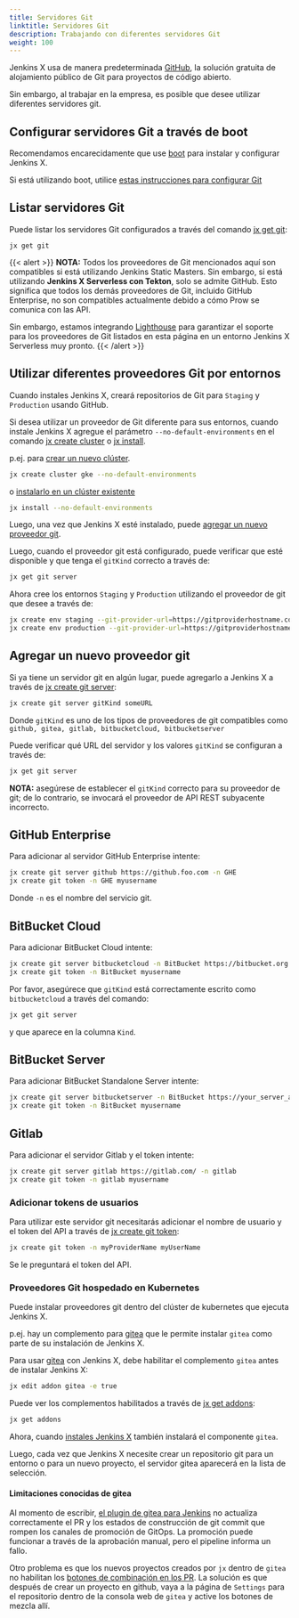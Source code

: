 ```yaml
---
title: Servidores Git
linktitle: Servidores Git
description: Trabajando con diferentes servidores Git
weight: 100
---
```


Jenkins X usa de manera predeterminada [GitHub](https://github.com/), la solución gratuita de alojamiento público de Git para proyectos de código abierto.

Sin embargo, al trabajar en la empresa, es posible que desee utilizar diferentes servidores git.

## Configurar servidores Git a través de boot

Recomendamos encarecidamente que use [boot](/docs/getting-started/setup/boot/) para instalar y configurar Jenkins X.

Si está utilizando boot, utilice [estas instrucciones para configurar Git](/es/docs/getting-started/setup/boot/#git)

## Listar servidores Git

Puede listar los servidores Git configurados a través del comando [jx get git](/commands/jx_get_git/):

```
jx get git
```

{{< alert >}}
**NOTA:** Todos los proveedores de Git mencionados aquí son compatibles si está utilizando Jenkins Static Masters. Sin embargo, si está utilizando **Jenkins X Serverless con Tekton**, solo se admite GitHub. Esto significa que todos los demás proveedores de Git, incluido GitHub Enterprise, no son compatibles actualmente debido a cómo Prow se comunica con las API.

Sin embargo, estamos integrando [Lighthouse](https://github.com/jenkins-x/lighthouse) para garantizar el soporte para los proveedores de Git listados en esta página en un entorno Jenkins X Serverless muy pronto.
{{< /alert >}}

## Utilizar diferentes proveedores Git por entornos

Cuando instales Jenkins X, creará repositorios de Git para `Staging` y `Production` usando GitHub.

Si desea utilizar un proveedor de Git diferente para sus entornos, cuando instale Jenkins X agregue el parámetro `--no-default-environments` en el comando [jx create cluster](/commands/jx_create_cluster/) o [jx install](/commands/deprecation/).

p.ej. para [crear un nuevo clúster](/es/docs/getting-started/setup/create-cluster/).

```sh
jx create cluster gke --no-default-environments
```

o [instalarlo en un clúster existente](/docs/resources/guides/managing-jx/common-tasks/install-on-cluster/)

```sh
jx install --no-default-environments
```

Luego, una vez que Jenkins X esté instalado, puede [agregar un nuevo proveedor git](#agregar-un-nuevo-proveedor-git).

Luego, cuando el proveedor git está configurado, puede verificar que esté disponible y que tenga el `gitKind` correcto a través de:

```sh
jx get git server
```

Ahora cree los entornos `Staging` y `Production` utilizando el proveedor de git que desee a través de:

```sh
jx create env staging --git-provider-url=https://gitproviderhostname.com
jx create env production --git-provider-url=https://gitproviderhostname.com
```

## Agregar un nuevo proveedor git

Si ya tiene un servidor git en algún lugar, puede agregarlo a Jenkins X a través de [jx create git server](/commands/jx_create_git_server/):

```sh
jx create git server gitKind someURL
```

Donde `gitKind` es uno de los tipos de proveedores de git compatibles como `github, gitea, gitlab, bitbucketcloud, bitbucketserver`

Puede verificar qué URL del servidor y los valores `gitKind` se configuran a través de:

```sh
jx get git server
```

**NOTA:** asegúrese de establecer el `gitKind` correcto para su proveedor de git; de lo contrario, se invocará el proveedor de API REST subyacente incorrecto.

## GitHub Enterprise

Para adicionar al servidor GitHub Enterprise intente:

```sh
jx create git server github https://github.foo.com -n GHE
jx create git token -n GHE myusername
```

Donde `-n` es el nombre del servicio git.

## BitBucket Cloud

Para adicionar BitBucket Cloud intente:

```sh
jx create git server bitbucketcloud -n BitBucket https://bitbucket.org
jx create git token -n BitBucket myusername
```

Por favor, asegúrece que `gitKind` está correctamente escrito como `bitbucketcloud` a través del comando:

```sh
jx get git server
```

y que aparece en la columna `Kind`.

## BitBucket Server

Para adicionar BitBucket Standalone Server intente:

```sh
jx create git server bitbucketserver -n BitBucket https://your_server_address
jx create git token -n BitBucket myusername
```

## Gitlab

Para adicionar el servidor Gitlab y el token intente:

```sh
jx create git server gitlab https://gitlab.com/ -n gitlab
jx create git token -n gitlab myusername
```

### Adicionar tokens de usuarios

Para utilizar este servidor git necesitarás adicionar el nombre de usuario y el token del API a través de [jx create git token](/commands/jx_create_git_token/):

```sh
jx create git token -n myProviderName myUserName
```

Se le preguntará el token del API.

### Proveedores Git hospedado en Kubernetes

Puede instalar proveedores git dentro del clúster de kubernetes que ejecuta Jenkins X.

p.ej. hay un complemento para [gitea](https://gitea.io/en-us/) que le permite instalar `gitea` como parte de su instalación de Jenkins X.

Para usar [gitea](https://gitea.io/en-us/) con Jenkins X, debe habilitar el complemento `gitea` antes de instalar Jenkins X:

```sh
jx edit addon gitea -e true
```

Puede ver los complementos habilitados a través de [jx get addons](/commands/jx_get_addons/):

```sh
jx get addons
```

Ahora, cuando [instales Jenkins X](/docs/getting-started/) también instalará el componente `gitea`.

Luego, cada vez que Jenkins X necesite crear un repositorio git para un entorno o para un nuevo proyecto, el servidor gitea aparecerá en la lista de selección.

#### Limitaciones conocidas de gitea

Al momento de escribir, [el plugin de gitea para Jenkins](https://issues.jenkins-ci.org/browse/JENKINS-50459) no actualiza correctamente el PR y los estados de construcción de git commit que rompen los canales de promoción de GitOps. La promoción puede funcionar a través de la aprobación manual, pero el pipeline informa un fallo.

Otro problema es que los nuevos proyectos creados por `jx` dentro de `gitea` no habilitan los [botones de combinación en los PR](https://github.com/go-gitea/go-sdk/issues/100). La solución es que después de crear un proyecto en github, vaya a la página de `Settings` para el repositorio dentro de la consola web de `gitea` y active los botones de mezcla allí.
